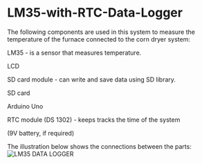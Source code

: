 # LM35-with-RTC-Data-Logger
The following components are used in this system to measure the temperature of the furnace connected to the corn dryer system:

LM35 - is a sensor that measures temperature.

LCD

SD card module - can write and save data using SD library.

SD card

Arduino Uno

RTC module (DS 1302) - keeps tracks the time of the system

(9V battery, if required)

The illustration below shows the connections between the parts:
![LM35 DATA LOGGER](https://github.com/chrizylmaemaglangit/LM35-with-RTC-Data-Logger/assets/122691747/628ce522-044d-4767-91cf-2a7441c8df44)
